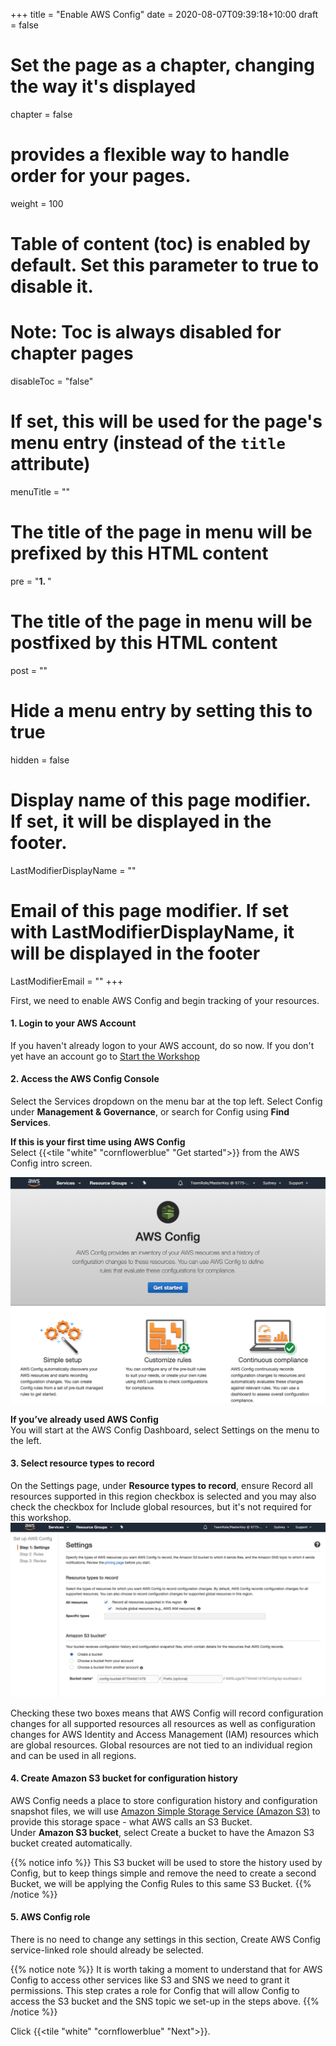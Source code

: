 +++
title = "Enable AWS Config"
date = 2020-08-07T09:39:18+10:00
draft = false

# Set the page as a chapter, changing the way it's displayed
chapter = false

# provides a flexible way to handle order for your pages.
weight = 100
# Table of content (toc) is enabled by default. Set this parameter to true to disable it.
# Note: Toc is always disabled for chapter pages
disableToc = "false"
# If set, this will be used for the page's menu entry (instead of the `title` attribute)
menuTitle = ""
# The title of the page in menu will be prefixed by this HTML content
pre = "<b>1. </b>"
# The title of the page in menu will be postfixed by this HTML content
post = ""
# Hide a menu entry by setting this to true
hidden = false
# Display name of this page modifier. If set, it will be displayed in the footer.
LastModifierDisplayName = ""
# Email of this page modifier. If set with LastModifierDisplayName, it will be displayed in the footer
LastModifierEmail = ""
+++

First, we need to enable AWS Config and begin tracking of your resources.

#### 1. Login to your AWS Account
If you haven't already logon to your AWS account, do so now.  If you don't yet have an account go to [Start the Workshop](/risk-lab-site/1-start-workshop/)

#### 2. Access the AWS Config Console
Select the Services dropdown on the menu bar at the top left. Select Config under **Management & Governance**, or search for Config using **Find Services**.  

**If this is your first time using AWS Config**  
Select {{<tile "white" "cornflowerblue" "Get started">}} from the AWS Config intro screen.

![AWS Config Wizard](config-wizard.png?classes=shadow)

**If you’ve already used AWS Config**  
You will start at the AWS Config Dashboard, select Settings on the menu to the left.

#### 3. Select resource types to record  
On the Settings page, under **Resource types to record**, ensure  Record all resources supported in this region checkbox is selected and you may also check the checkbox for Include global resources, but it's not required for this workshop.
![AWS Config Settings](config-settings.png?classes=shadow)

Checking these two boxes means that AWS Config will record configuration changes for all supported resources all resources as well as configuration changes for AWS Identity and Access Management (IAM) resources which are global resources. Global resources are not tied to an individual region and can be used in all regions. 

#### 4. Create Amazon S3 bucket for configuration history
AWS Config needs a place to store configuration history and configuration snapshot files, we will use [Amazon Simple Storage Service (Amazon S3)](https://aws.amazon.com/s3/) to provide this storage space - what AWS calls an S3 Bucket.   
Under **Amazon S3 bucket**, select Create a bucket to have the Amazon S3 bucket created automatically.  

{{% notice info %}}
This S3 bucket will be used to store the history used by Config, but to keep things simple and remove the need to create a second Bucket, we will be applying the Config Rules to this same S3 Bucket.
{{% /notice %}}

<!-- #### 5. Optional - Set-up notifications (SNS topic)
You can leave the settings under **Amazon SNS topic** as is, or as an extra activity later you can check the box for Stream configuration changes and notifications to an Amazon SNS topic, and then select Create a topic, and give the SNS Topic a name, something like ```AWS-Config-Alerts```, or whatever you like.  

![AWS Config SNS](config-SNS.png?classes=shadow)

This will enable AWS Config to send us configuration changes and notifications via [Amazon Simple Notification Service (SNS)](https://aws.amazon.com/sns/). We will configure this later in an optional step. -->

#### 5. AWS Config role
There is no need to change any settings in this section, Create AWS Config service-linked role should already be selected.

{{% notice note %}}
It is worth taking a moment to understand that for AWS Config to access other services like S3 and SNS we need to grant it permissions. This step crates a role for Config that will allow Config to access the S3 bucket and the SNS topic we set-up in the steps above.
{{% /notice %}}

Click {{<tile "white" "cornflowerblue" "Next">}}.  
